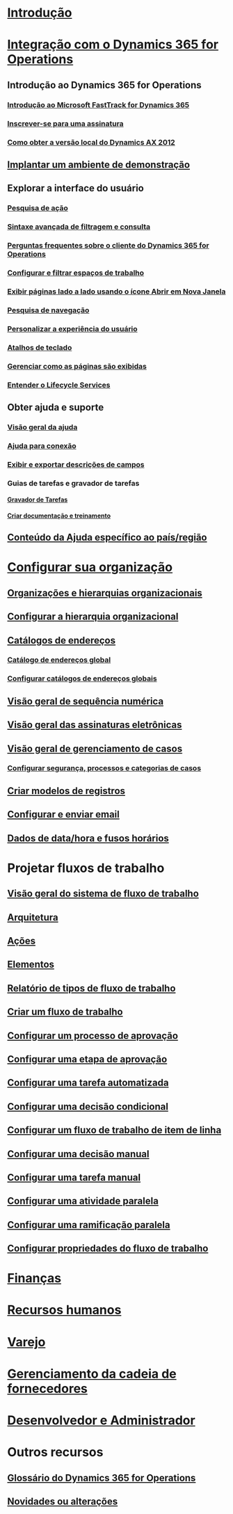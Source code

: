 # [Introdução](index.md)

# [Integração com o Dynamics 365 for Operations](get-started/onboarding-home.md)
## Introdução ao Dynamics 365 for Operations
### [Introdução ao Microsoft FastTrack for Dynamics 365](get-started/fasttrack-dynamics-365-overview.md)
### [Inscrever-se para uma assinatura](/dynamics365/operations/dev-itpro/dev-tools/sign-up-preview-subscription?toc=/dynamics365/operations/toc.json)
### [Como obter a versão local do Dynamics AX 2012](/dynamics365/operations/dev-itpro/deployment/csp-download-customersource?toc=/dynamics365/operations/toc.json)
## [Implantar um ambiente de demonstração](/dynamics365/operations/dev-itpro/deployment/deploy-demo-environment?toc=/dynamics365/operations/toc.json)

## Explorar a interface do usuário
### [Pesquisa de ação](get-started/action-search.md)
### [Sintaxe avançada de filtragem e consulta](get-started/advanced-filtering-query-options.md)
### [Perguntas frequentes sobre o cliente do Dynamics 365 for Operations](get-started/client-faq.md)
### [Configurar e filtrar espaços de trabalho](get-started/configure-filter-workspaces.md)
### [Exibir páginas lado a lado usando o ícone Abrir em Nova Janela](get-started/display-pages-side-by-side.md)
### [Pesquisa de navegação](get-started/navigation-search.md)
### [Personalizar a experiência do usuário](get-started/personalize-user-experience.md)
### [Atalhos de teclado](get-started/shortcut-keys.md)
### [Gerenciar como as páginas são exibidas](get-started/window-management.md)
### [Entender o Lifecycle Services](/dynamics365/operations/dev-itpro/lifecycle-services/lcs-works-lcs?toc=/dynamics365/operations/toc.json)

## Obter ajuda e suporte
### [Visão geral da ajuda](/dynamics365/operations/dev-itpro/get-started/help-overview?toc=/dynamics365/operations/toc.json)
### [Ajuda para conexão](/dynamics365/operations/dev-itpro/get-started/help-connect?toc=/dynamics365/operations/toc.json)
### [Exibir e exportar descrições de campos](get-started/view-export-field-descriptions.md)

### Guias de tarefas e gravador de tarefas
#### [Gravador de Tarefas](/dynamics365/operations/dev-itpro/user-interface/task-recorder?toc=/dynamics365/operations/toc.json)
#### [Criar documentação e treinamento](/dynamics365/operations/dev-itpro/user-interface/task-recorder?toc=/dynamics365/operations/toc.json)

## [Conteúdo da Ajuda específico ao país/região](/dynamics365/operations/dev-itpro/lcs-solutions/country-region?toc=/dynamics365/operations/toc.json)

# [Configurar sua organização](organization-administration/organization-administration-home-page.md)
## [Organizações e hierarquias organizacionais](organization-administration/organizations-organizational-hierarchies.md)
## [Configurar a hierarquia organizacional](organization-administration/plan-organizational-hierarchy.md)
## [Catálogos de endereços](organization-administration/qa-address-books.md)
### [Catálogo de endereços global](organization-administration/overview-global-address-book.md)
### [Configurar catálogos de endereços globais](organization-administration/plan-configuration-global-address-book-additional-address-books.md)
## [Visão geral de sequência numérica](organization-administration/number-sequence-overview.md)
## [Visão geral das assinaturas eletrônicas](organization-administration/electronic-signature-overview.md)
## [Visão geral de gerenciamento de casos](organization-administration/cases.md)
### [Configurar segurança, processos e categorias de casos](organization-administration/plan-case-management.md)
## [Criar modelos de registros](organization-administration/record-templates.md)
## [Configurar e enviar email](organization-administration/configure-email.md)
## [Dados de data/hora e fusos horários](organization-administration/date-time-zones.md)

# Projetar fluxos de trabalho
## [Visão geral do sistema de fluxo de trabalho](organization-administration/overview-workflow-system.md)
## [Arquitetura](organization-administration/workflow-system-architecture.md)
## [Ações](organization-administration/workflow-actions.md)
## [Elementos](organization-administration/workflow-elements.md)
## [Relatório de tipos de fluxo de trabalho](organization-administration/workflow-types-report.md)
## [Criar um fluxo de trabalho](organization-administration/create-workflow.md)
## [Configurar um processo de aprovação](organization-administration/configure-approval-process-workflow.md)
## [Configurar uma etapa de aprovação](organization-administration/configure-approval-step-workflow.md)
## [Configurar uma tarefa automatizada](organization-administration/configure-automated-task-workflow.md)
## [Configurar uma decisão condicional](organization-administration/configure-conditional-decision-workflow.md)
## [Configurar um fluxo de trabalho de item de linha](organization-administration/configure-line-item-workflow.md)
## [Configurar uma decisão manual](organization-administration/configure-manual-decision-workflow.md)
## [Configurar uma tarefa manual](organization-administration/configure-manual-task-workflow.md)
## [Configurar uma atividade paralela](organization-administration/configure-parallel-activity-workflow.md)
## [Configurar uma ramificação paralela](organization-administration/configure-parallel-branch-workflow.md)
## [Configurar propriedades do fluxo de trabalho](organization-administration/configure-workflow-properties.md)

# [Finanças](/dynamics365/operations/financials/index)

# [Recursos humanos](/dynamics365/operations/human-resources/index)

# [Varejo](/dynamics365/operations/retail/index)

# [Gerenciamento da cadeia de fornecedores](/dynamics365/operations/supply-chain/index)

# [Desenvolvedor e Administrador](/dynamics365/operations/dev-itpro/index)

# Outros recursos
## [Glossário do Dynamics 365 for Operations](get-started/glossary.md)
## [Novidades ou alterações](/dynamics365/operations/dev-itpro/get-started/whats-new-changed?toc=/dynamics365/operations/toc.json)

